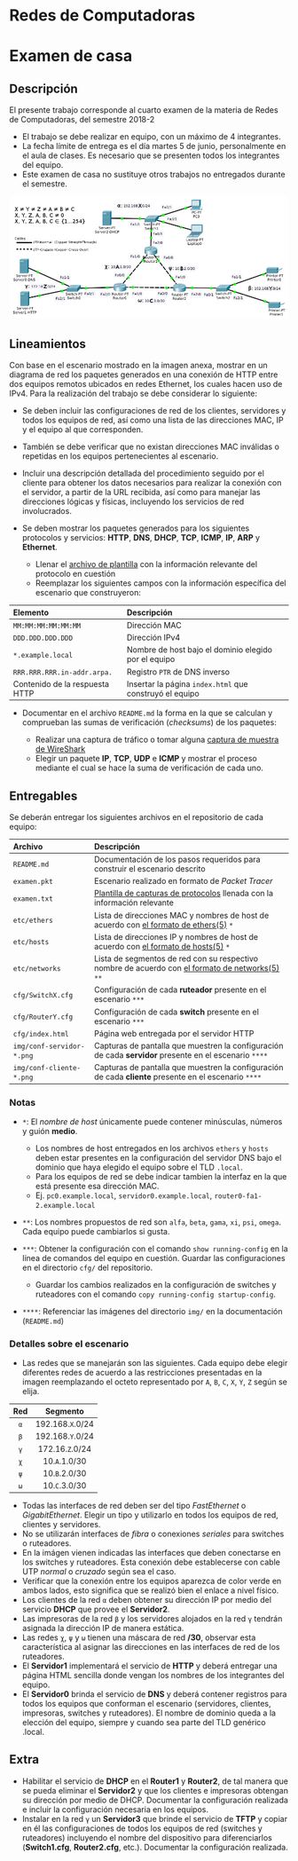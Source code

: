 # Redes de Computadoras
# Examen de casa

## Descripción

El presente trabajo corresponde al cuarto examen de la materia de Redes de Computadoras, del semestre 2018-2

+ El trabajo se debe realizar en equipo, con un máximo de 4 integrantes.
+ La fecha límite de entrega es el día martes 5 de junio, personalmente en el aula de clases. Es necesario que se presenten todos los integrantes del equipo.
+ Este examen de casa no sustituye otros trabajos no entregados durante el semestre.

![Escenario para el examen 4](/img/examen4.png)

## Lineamientos

Con base en el escenario mostrado en la imagen anexa, mostrar en un diagrama de red los paquetes generados en una conexión de HTTP entre dos equipos remotos ubicados en redes Ethernet, los cuales hacen uso de IPv4. Para la realización del trabajo se debe considerar lo siguiente:

+ Se deben incluir las configuraciones de red de los clientes, servidores y todos los equipos de red, así como una lista de las direcciones MAC, IP y el equipo al que corresponden.
+ También se debe verificar que no existan direcciones MAC inválidas o repetidas en los equipos pertenecientes al escenario.
+ Incluir una descripción detallada del procedimiento seguido por el cliente para obtener los datos necesarios para realizar la conexión con el servidor, a partir de la URL recibida, así como para manejar las direcciones lógicas y físicas, incluyendo los servicios de red involucrados.
+ Se deben mostrar los paquetes generados para los siguientes protocolos y servicios: **HTTP**, **DNS**, **DHCP**, **TCP**, **ICMP**, **IP**, **ARP** y **Ethernet**.

  * Llenar el [archivo de plantilla](/files/examen4.txt "Plantilla de capturas de protocolos") con la información relevante del protocolo en cuestión
  * Reemplazar los siguientes campos con la información específica del escenario que construyeron:


| Elemento                    | Descripción    |
|:----------------------------|:---------------|
| `MM:MM:MM:MM:MM:MM`         | Dirección MAC  |
| `DDD.DDD.DDD.DDD`           | Dirección IPv4 |
| `*.example.local`           | Nombre de host bajo el dominio elegido por el equipo |
| `RRR.RRR.RRR.in-addr.arpa.` | Registro `PTR` de DNS inverso |
| Contenido de la respuesta HTTP | Insertar la página `index.html` que construyó el equipo |

+ Documentar en el archivo `README.md` la forma en la que se calculan y comprueban las sumas de verificación (_checksums_) de los paquetes:

  * Realizar una captura de tráfico o tomar alguna [captura de muestra de WireShark](https://wiki.wireshark.org/SampleCaptures "Capturas de muestra de WireShark")
  * Elegir un paquete **IP**, **TCP**, **UDP** e **ICMP** y mostrar el proceso mediante el cual se hace la suma de verificación de cada uno.

## Entregables

Se deberán entregar los siguientes archivos en el repositorio de cada equipo:

| Archivo                 | Descripción |
|:------------------------|:------------|
|`README.md`              | Documentación de los pasos requeridos para construir el escenario descrito |
|`examen.pkt`             | Escenario realizado en formato de _Packet Tracer_ |
|`examen.txt`             | [Plantilla de capturas de protocolos](/files/examen4.txt) llenada con la información relevante |
|`etc/ethers`             | Lista de direcciones MAC y nombres de host de acuerdo con [el formato de ethers(5)](https://linux.die.net/man/5/ethers "man 5 ethers") `*` |
|`etc/hosts`              | Lista de direcciones IP y nombres de host de acuerdo con [el formato de hosts(5)](https://linux.die.net/man/5/hosts "man 5 hosts") `*` |
|`etc/networks`           | Lista de segmentos de red con su respectivo nombre de acuerdo con [el formato de networks(5)](https://linux.die.net/man/5/networks "man 5 networks") `**` |
|`cfg/SwitchX.cfg`        | Configuración de cada **ruteador** presente en el escenario `***` |
|`cfg/RouterY.cfg`        | Configuración de cada **switch** presente en el escenario `***` |
|`cfg/index.html`         | Página web entregada por el servidor HTTP |
|`img/conf-servidor-*.png`| Capturas de pantalla que muestren la configuración de cada **servidor** presente en el escenario `****` |
|`img/conf-cliente-*.png` | Capturas de pantalla que muestren la configuración de cada **cliente** presente en el escenario `****` |

### Notas

+ `*`: El _nombre de host_ únicamente puede contener minúsculas, números y guión **medio**.

  * Los nombres de host entregados en los archivos `ethers` y `hosts` deben estar presentes en la configuración del servidor DNS bajo el dominio que haya elegido el equipo sobre el TLD `.local`.
  * Para los equipos de red se debe indicar tambien la interfaz en la que está presente esa dirección MAC.
  * Ej. `pc0.example.local`, `servidor0.example.local`, `router0-fa1-2.example.local`

+ `**`: Los nombres propuestos de red son `alfa`, `beta`, `gama`, `xi`, `psi`, `omega`. Cada equipo puede cambiarlos si gusta.
+ `***`: Obtener la configuración con el comando `show running-config` en la línea de comandos del equipo en cuestión. Guardar las configuraciones en el directorio `cfg/` del repositorio.

  * Guardar los cambios realizados en la configuración de switches y ruteadores con el comando `copy running-config startup-config`.

+ `****`: Referenciar las imágenes del directorio `img/` en la documentación (`README.md`)


### Detalles sobre el escenario

+ Las redes que se manejarán son las siguientes. Cada equipo debe elegir diferentes redes de acuerdo a las restricciones presentadas en la imagen reemplazando el octeto representado por `A`, `B`, `C`, `X`, `Y`, `Z` según se elija.

| Red | Segmento         |
|:---:|:----------------:|
| `α` | 192.168.`X`.0/24 |
| `β` | 192.168.`Y`.0/24 |
| `γ` | 172.16.`Z`.0/24  |
| `χ` | 10.`A`.1.0/30    |
| `ψ` | 10.`B`.2.0/30    |
| `ω` | 10.`C`.3.0/30    |

+ Todas las interfaces de red deben ser del tipo _FastEthernet_ o _GigabitEthernet_. Elegir un tipo y utilizarlo en todos los equipos de red, clientes y servidores.
+ No se utilizarán interfaces de _fibra_ o conexiones _seriales_ para switches o ruteadores.
+ En la imágen vienen indicadas las interfaces que deben conectarse en los switches y ruteadores. Esta conexión debe establecerse con cable UTP _normal_ o _cruzado_ según sea el caso.
+ Verificar que la conexión entre los equipos aparezca de color verde en ambos lados, esto significa que se realizó bien el enlace a nivel físico.
+ Los clientes de la red `α` deben obtener su dirección IP por medio del servicio **DHCP** que provee el **Servidor2**.
+ Las impresoras de la red `β` y los servidores alojados en la red `γ` tendrán asignada la dirección IP de manera estática.
+ Las redes `χ`, `ψ` y `ω` tienen una máscara de red **/30**, observar esta característica al asignar las direcciones en las interfaces de red de los ruteadores.
+ El **Servidor1** implementará el servicio de **HTTP** y deberá entregar una página HTML sencilla donde vengan los nombres de los integrantes del equipo.
+ El **Servidor0** brinda el servicio de **DNS** y deberá contener registros para todos los equipos que conforman el escenario (servidores, clientes, impresoras, switches y ruteadores). El nombre de dominio queda a la elección del equipo, siempre y cuando sea parte del TLD genérico .local.

## Extra

+ Habilitar el servicio de **DHCP** en el **Router1** y **Router2**, de tal manera que se pueda eliminar el **Servidor2** y que los clientes e impresoras obtengan su dirección por medio de DHCP. Documentar la configuración realizada e incluir la configuración necesaria en los equipos.
+ Instalar en la red `γ` un **Servidor3** que brinde el servicio de **TFTP** y copiar en él las configuraciones de todos los equipos de red (switches y ruteadores) incluyendo el nombre del dispositivo para diferenciarlos (**Switch1.cfg**, **Router2.cfg**, etc.). Documentar la configuración realizada.
